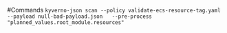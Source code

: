 #Commands
`kyverno-json scan --policy validate-ecs-resource-tag.yaml --payload null-bad-payload.json   --pre-process "planned_values.root_module.resources"`
